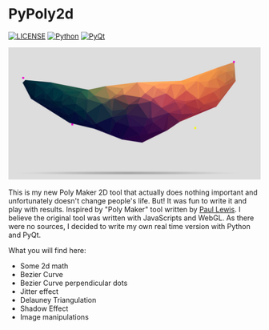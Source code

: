 # PyPoly2d

[![LICENSE](https://img.shields.io/badge/license-MIT-lightgrey.svg)](https://raw.githubusercontent.com/volodinroman/PyPoly2d/master/LICENSE)
[![Python](https://img.shields.io/badge/Python-3.6-blue.svg)](https://python.org)
[![PyQt](https://img.shields.io/badge/PyQt-5.6-green.svg)](https://www.qt.io/)


![Image of Yaktocat](https://github.com/volodinroman/PyPoly2d/blob/master/assets/banner.jpg)

This is my new Poly Maker 2D tool that actually does nothing important and unfortunately doesn't change people's life. But! It was fun to write it and play with results. Inspired by "Poly Maker" tool written by [Paul Lewis](http://lab.aerotwist.com/canvas/poly-maker/). I believe the original tool was written with JavaScripts and WebGL. As there were no sources, I decided to write my own real time version with Python and PyQt.

What you will find here:

* Some 2d math
* Bezier Curve 
* Bezier Curve perpendicular dots
* Jitter effect
* Delauney Triangulation
* Shadow Effect
* Image manipulations

